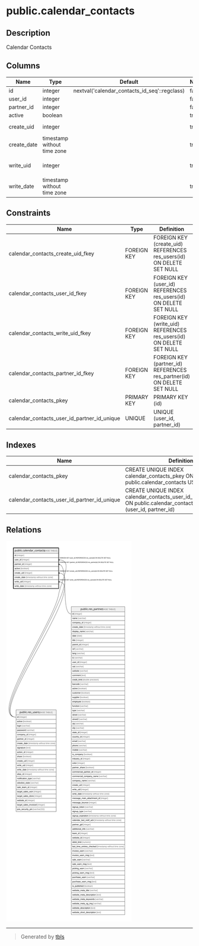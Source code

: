 # public.calendar_contacts

## Description

Calendar Contacts

## Columns

| Name | Type | Default | Nullable | Children | Parents | Comment |
| ---- | ---- | ------- | -------- | -------- | ------- | ------- |
| id | integer | nextval('calendar_contacts_id_seq'::regclass) | false |  |  |  |
| user_id | integer |  | false |  | [public.res_users](public.res_users.md) | Me |
| partner_id | integer |  | false |  | [public.res_partner](public.res_partner.md) | Employee |
| active | boolean |  | true |  |  | Active |
| create_uid | integer |  | true |  | [public.res_users](public.res_users.md) | Created by |
| create_date | timestamp without time zone |  | true |  |  | Created on |
| write_uid | integer |  | true |  | [public.res_users](public.res_users.md) | Last Updated by |
| write_date | timestamp without time zone |  | true |  |  | Last Updated on |

## Constraints

| Name | Type | Definition | Comment |
| ---- | ---- | ---------- | ------- |
| calendar_contacts_create_uid_fkey | FOREIGN KEY | FOREIGN KEY (create_uid) REFERENCES res_users(id) ON DELETE SET NULL |  |
| calendar_contacts_user_id_fkey | FOREIGN KEY | FOREIGN KEY (user_id) REFERENCES res_users(id) ON DELETE SET NULL |  |
| calendar_contacts_write_uid_fkey | FOREIGN KEY | FOREIGN KEY (write_uid) REFERENCES res_users(id) ON DELETE SET NULL |  |
| calendar_contacts_partner_id_fkey | FOREIGN KEY | FOREIGN KEY (partner_id) REFERENCES res_partner(id) ON DELETE SET NULL |  |
| calendar_contacts_pkey | PRIMARY KEY | PRIMARY KEY (id) |  |
| calendar_contacts_user_id_partner_id_unique | UNIQUE | UNIQUE (user_id, partner_id) | UNIQUE(user_id,partner_id) |

## Indexes

| Name | Definition |
| ---- | ---------- |
| calendar_contacts_pkey | CREATE UNIQUE INDEX calendar_contacts_pkey ON public.calendar_contacts USING btree (id) |
| calendar_contacts_user_id_partner_id_unique | CREATE UNIQUE INDEX calendar_contacts_user_id_partner_id_unique ON public.calendar_contacts USING btree (user_id, partner_id) |

## Relations

![er](public.calendar_contacts.svg)

---

> Generated by [tbls](https://github.com/k1LoW/tbls)
